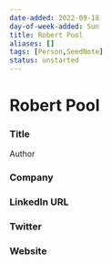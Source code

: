```yaml
---
date-added: 2022-09-18
day-of-week-added: Sun
title: Robert Pool
aliases: []
tags: [Person,SeedNote]
status: unstarted
---
```


# Robert Pool

### Title
Author

### Company


### LinkedIn URL


### Twitter


### Website






